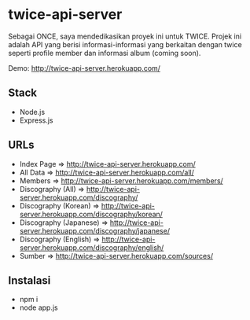 # twice-api-server
Sebagai ONCE, saya mendedikasikan proyek ini untuk TWICE. Projek ini adalah API yang berisi informasi-informasi yang berkaitan dengan twice seperti profile member dan informasi album (coming soon).

Demo: http://twice-api-server.herokuapp.com/

## Stack
- Node.js
- Express.js

## URLs
- Index Page => http://twice-api-server.herokuapp.com/
- All Data => http://twice-api-server.herokuapp.com/all/
- Members => http://twice-api-server.herokuapp.com/members/
- Discography (All) => http://twice-api-server.herokuapp.com/discography/
- Discography (Korean) => http://twice-api-server.herokuapp.com/discography/korean/
- Discography (Japanese) => http://twice-api-server.herokuapp.com/discography/japanese/
- Discography (English) => http://twice-api-server.herokuapp.com/discography/english/
- Sumber => http://twice-api-server.herokuapp.com/sources/

## Instalasi
- npm i
- node app.js
